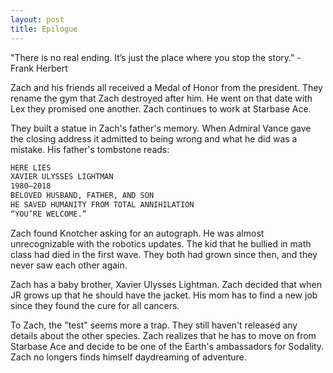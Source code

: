 ```yaml
---
layout: post
title: Epilogue
---
```


"There is no real ending. It’s just the place where you stop the story." - Frank Herbert

Zach and his friends all received a Medal of Honor from the president. They rename the gym that Zach destroyed after him. He went on that date with Lex they promised one another. Zach continues to work at Starbase Ace.

They built a statue in Zach's father's memory. When Admiral Vance gave the closing address it admitted to being wrong and what he did was a mistake. His father's tombstone reads:

```txt
HERE LIES
XAVIER ULYSSES LIGHTMAN
1980–2018
BELOVED HUSBAND, FATHER, AND SON
HE SAVED HUMANITY FROM TOTAL ANNIHILATION
“YOU’RE WELCOME.”
```

Zach found Knotcher asking for an autograph. He was almost unrecognizable with the robotics updates. The kid that he bullied in math class had died in the first wave. They both had grown since then, and they never saw each other again.

Zach has a baby brother, Xavier Ulysses Lightman. Zach decided that when JR grows up that he should have the jacket. His mom has to find a new job since they found the cure for all cancers.

To Zach, the "test" seems more a trap. They still haven't released any details about the other species. Zach realizes that he has to move on from Starbase Ace and decide to be one of the Earth's ambassadors for Sodality. Zach no longers finds himself daydreaming of adventure.